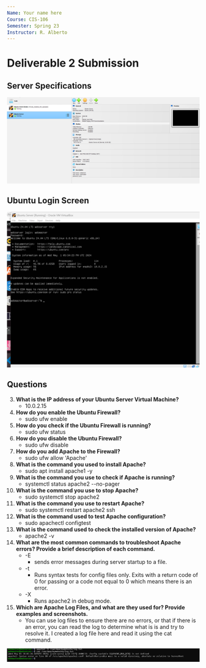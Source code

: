 ```yaml
---
Name: Your name here
Course: CIS-106
Semester: Spring 23
Instructor: R. Alberto
---
```

# Deliverable 2 Submission

## Server Specifications
![Server Specs](imgs/dev2/VBox%20Ubuntu%20Server.png)

## Ubuntu Login Screen
![login](imgs/dev2/Server%20Login.png)

## Questions
3. **What is the IP address of your Ubuntu Server Virtual Machine?**
   * 10.0.2.15
4. **How do you enable the Ubuntu Firewall?**
   * sudo ufw enable
5. **How do you check if the Ubuntu Firewall is running?**
   * sudo ufw status
6. **How do you disable the Ubuntu Firewall?**
   * sudo ufw disable
7. **How do you add Apache to the Firewall?** 
   * sudo ufw allow 'Apache'
8. **What is the command you used to install Apache?**
   * sudo apt install apache1 -y
9.  **What is the command you use to check if Apache is running?**
    * systemctl status apache2 --no-pager
10. **What is the command you use to stop Apache?**
    * sudo systemctl stop apache2
11. **What is the command you use to restart Apache?**
    * sudo systemctl restart apache2 ssh
12. **What is the command used to test Apache configuration?**
    * sudo apachectl configtest
13. **What is the command used to check the installed version of Apache?**
    * apache2 -v
14. **What are the most common commands to troubleshoot Apache errors? Provide a brief description of each command.**
    * -E
      * sends error messages during server startup to a file.
    * -t
      * Runs syntax tests for config files only.  Exits with a return code of 0 for passing or a code not equal to 0 which means there is an error.
    * -X
      * Runs apache2 in debug mode.
15. **Which are Apache Log Files, and what are they used for? Provide examples and screenshots.**
    * You can use log files to ensure there are no errors, or that if there is an error, you can read the log to determine what is is and try to resolve it.  I created a log file here and read it using the cat command.

  ![Apache_log](imgs/dev2/Apache%20Log.png)